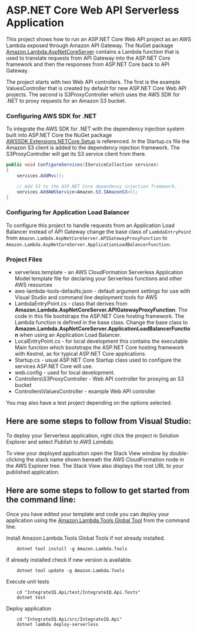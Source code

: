 # ASP.NET Core Web API Serverless Application

This project shows how to run an ASP.NET Core Web API project as an AWS Lambda exposed through Amazon API Gateway.
The NuGet package [Amazon.Lambda.AspNetCoreServer](https://www.nuget.org/packages/Amazon.Lambda.AspNetCoreServer)
contains a Lambda function that is used to translate requests from API Gateway into the ASP.NET Core framework and
then the responses from ASP.NET Core back to API Gateway.

The project starts with two Web API controllers. The first is the example ValuesController that is created by
default for new ASP.NET Core Web API projects. The second is S3ProxyController which uses the AWS SDK for .NET
to proxy requests for an Amazon S3 bucket.

### Configuring AWS SDK for .NET ###

To integrate the AWS SDK for .NET with the dependency injection system built into ASP.NET Core the NuGet package
[AWSSDK.Extensions.NETCore.Setup](https://www.nuget.org/packages/AWSSDK.Extensions.NETCore.Setup/) is referenced.
In the Startup.cs file the Amazon S3 client is added to the dependency injection framework. The S3ProxyController
will get its S3 service client from there.

```csharp
public void ConfigureServices(IServiceCollection services)
{
    services.AddMvc();

    // Add S3 to the ASP.NET Core dependency injection framework.
    services.AddAWSService<Amazon.S3.IAmazonS3>();
}
```

### Configuring for Application Load Balancer ###

To configure this project to handle requests from an Application Load Balancer instead of API Gateway change
the base class of `LambdaEntryPoint` from `Amazon.Lambda.AspNetCoreServer.APIGatewayProxyFunction` to 
`Amazon.Lambda.AspNetCoreServer.ApplicationLoadBalancerFunction`.

### Project Files ###

* serverless.template - an AWS CloudFormation Serverless Application Model template file for declaring your Serverless functions and other AWS resources
* aws-lambda-tools-defaults.json - default argument settings for use with Visual Studio and command line deployment tools for AWS
* LambdaEntryPoint.cs - class that derives from **Amazon.Lambda.AspNetCoreServer.APIGatewayProxyFunction**. The code in 
this file bootstraps the ASP.NET Core hosting framework. The Lambda function is defined in the base class.
Change the base class to **Amazon.Lambda.AspNetCoreServer.ApplicationLoadBalancerFunction** when using an 
Application Load Balancer.
* LocalEntryPoint.cs - for local development this contains the executable Main function which bootstraps the ASP.NET Core hosting framework with Kestrel, as for typical ASP.NET Core applications.
* Startup.cs - usual ASP.NET Core Startup class used to configure the services ASP.NET Core will use.
* web.config - used for local development.
* Controllers\S3ProxyController - Web API controller for proxying an S3 bucket
* Controllers\ValuesController - example Web API controller

You may also have a test project depending on the options selected.

## Here are some steps to follow from Visual Studio:

To deploy your Serverless application, right click the project in Solution Explorer and select *Publish to AWS Lambda*.

To view your deployed application open the Stack View window by double-clicking the stack name shown beneath the AWS CloudFormation node in the AWS Explorer tree. The Stack View also displays the root URL to your published application.

## Here are some steps to follow to get started from the command line:

Once you have edited your template and code you can deploy your application using the [Amazon.Lambda.Tools Global Tool](https://github.com/aws/aws-extensions-for-dotnet-cli#aws-lambda-amazonlambdatools) from the command line.

Install Amazon.Lambda.Tools Global Tools if not already installed.
```
    dotnet tool install -g Amazon.Lambda.Tools
```

If already installed check if new version is available.
```
    dotnet tool update -g Amazon.Lambda.Tools
```

Execute unit tests
```
    cd "IntegrateIQ.Api/test/IntegrateIQ.Api.Tests"
    dotnet test
```

Deploy application
```
    cd "IntegrateIQ.Api/src/IntegrateIQ.Api"
    dotnet lambda deploy-serverless
```
